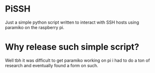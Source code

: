 # PiSSH
Just a simple python script written to interact with SSH hosts using paramiko on the raspberry pi.

# Why release such simple script?
Well tbh it was difficult to get paramiko working on pi i had to do a ton of research and eventually found a form on such.

